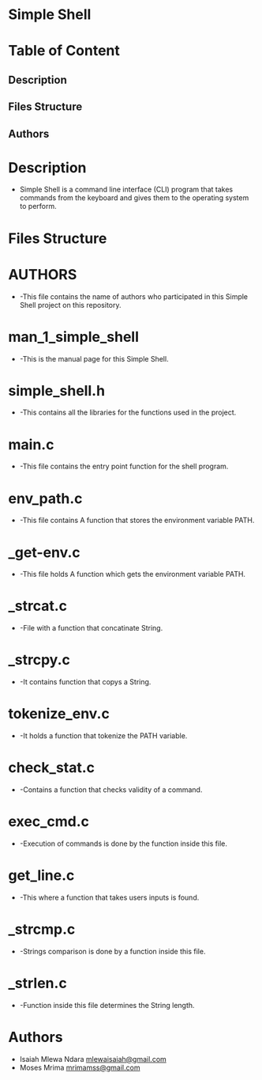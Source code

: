 #			     Simple Shell

# Table of Content
## Description
## Files Structure
## Authors

# Description
* Simple Shell is a command line interface (CLI) program that takes commands
from the keyboard and gives them to the operating system to perform.

# Files Structure
# AUTHORS
* -This file contains the name of authors who participated in this Simple Shell
project on this repository.

# man_1_simple_shell
* -This is the manual page for this Simple Shell.

# simple_shell.h
* -This contains all the libraries for the functions used in the project.

# main.c
* -This file contains the entry point function for the shell program.

# env_path.c
* -This file contains A function that stores the environment variable PATH.

# _get-env.c
* -This file holds A function which gets the environment variable PATH.

# _strcat.c
* -File with a function that concatinate String.

# _strcpy.c
* -It contains function that copys a String.

# tokenize_env.c
* -It holds a function that tokenize the PATH variable.

# check_stat.c
* -Contains a function that checks validity of a command.

# exec_cmd.c
* -Execution of commands is done by the function inside this file.

# get_line.c
* -This where a function that takes users inputs is found.

# _strcmp.c
* -Strings comparison is done by a function inside this file.

# _strlen.c
* -Function inside this file determines the String length.


# Authors
* Isaiah Mlewa Ndara    <mlewaisaiah@gmail.com>
* Moses Mrima           <mrimamss@gmail.com>